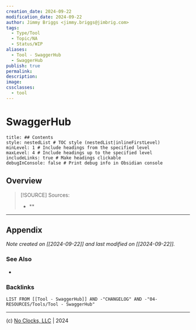 ```yaml
---
creation_date: 2024-09-22
modification_date: 2024-09-22
author: Jimmy Briggs <jimmy.briggs@jimbrig.com>
tags:
  - Type/Tool
  - Topic/NA
  - Status/WIP
aliases:
  - Tool - SwaggerHub
  - SwaggerHub
publish: true
permalink:
description:
image:
cssclasses:
  - tool
---
```



# SwaggerHub

```table-of-contents
title: ## Contents 
style: nestedList # TOC style (nestedList|inlineFirstLevel)
minLevel: 1 # Include headings from the specified level
maxLevel: 4 # Include headings up to the specified level
includeLinks: true # Make headings clickable
debugInConsole: false # Print debug info in Obsidian console
```

## Overview

> [!SOURCE] Sources:
> - **

***

## Appendix

*Note created on [[2024-09-22]] and last modified on [[2024-09-22]].*

### See Also

- 

### Backlinks

```dataview
LIST FROM [[Tool - SwaggerHub]] AND -"CHANGELOG" AND -"04-RESOURCES/Tools/Tool - SwaggerHub"
```

***

(c) [No Clocks, LLC](https://github.com/noclocks) | 2024